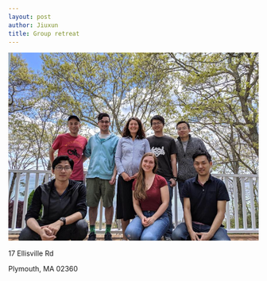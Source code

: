 ```yaml
---
layout: post
author: Jiuxun
title: Group retreat
---
```


![group retreat photo](/assets/group_retreat_photo.jpg)

17 Ellisville Rd

Plymouth, MA 02360